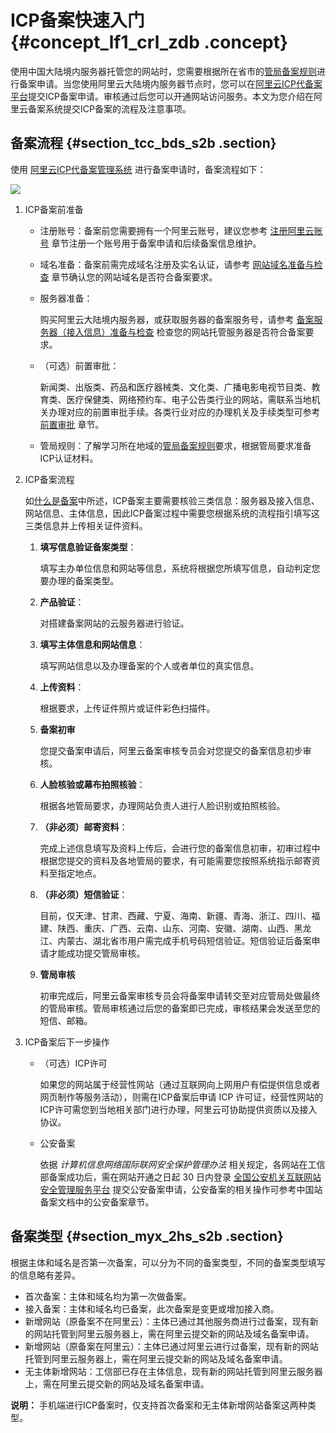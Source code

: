 # ICP备案快速入门 {#concept_lf1_crl_zdb .concept}

使用中国大陆境内服务器托管您的网站时，您需要根据所在省市的[管局备案规则](https://beian.aliyun.com/?spm=a2c4g.750001.765261.5.GoB9kU#MapDataContainer)进行备案申请。当您使用阿里云大陆境内服务器节点时，您可以在[阿里云ICP代备案平台](https://beian.aliyun.com/order/index.htm)提交ICP备案申请。审核通过后您可以开通网站访问服务。本文为您介绍在阿里云备案系统提交ICP备案的流程及注意事项。

## 备案流程 {#section_tcc_bds_s2b .section}

使用 [阿里云ICP代备案管理系统](https://beian.aliyun.com/order/selfBaIndex.htm) 进行备案申请时，备案流程如下：

![](http://static-aliyun-doc.oss-cn-hangzhou.aliyuncs.com/assets/img/14194/155748089747105_zh-CN.png)

1.  ICP备案前准备
    -   注册账号：备案前您需要拥有一个阿里云账号，建议您参考 [注册阿里云账号](../intl.zh-CN/ICP备案前准备/注册阿里云账号.md#) 章节注册一个账号用于备案申请和后续备案信息维护。
    -   域名准备：备案前需完成域名注册及实名认证，请参考 [网站域名准备与检查](../intl.zh-CN/ICP备案前准备/网站域名准备与检查.md#) 章节确认您的网站域名是否符合备案要求。
    -   服务器准备：

        购买阿里云大陆境内服务器，或获取服务器的备案服务号，请参考 [备案服务器（接入信息）准备与检查](../intl.zh-CN/ICP备案前准备/托管服务器及接入检查/备案服务器（接入信息）准备与检查.md#) 检查您的网站托管服务器是否符合备案要求。

    -   （可选）前置审批：

        新闻类、出版类、药品和医疗器械类、文化类、广播电影电视节目类、教育类、医疗保健类、网络预约车、电子公告类行业的网站，需联系当地机关办理对应的前置审批手续。各类行业对应的办理机关及手续类型可参考 [前置审批](../intl.zh-CN/ICP备案前准备/前置审批.md#) 章节。

    -   管局规则：了解学习所在地域的[管局备案规则](https://beian.aliyun.com/?spm=a2c4g.750001.765261.5.GoB9kU#MapDataContainer)要求，根据管局要求准备ICP认证材料。
2.  ICP备案流程

    如[什么是备案](../intl.zh-CN/产品简介/什么是备案.md#)中所述，ICP备案主要需要核验三类信息：服务器及接入信息、网站信息、主体信息，因此ICP备案过程中需要您根据系统的流程指引填写这三类信息并上传相关证件资料。

    1.  **填写信息验证备案类型**：

        填写主办单位信息和网站等信息，系统将根据您所填写信息，自动判定您要办理的备案类型。

    2.  **产品验证**：

        对搭建备案网站的云服务器进行验证。

    3.  **填写主体信息和网站信息**：

        填写网站信息以及办理备案的个人或者单位的真实信息。

    4.  **上传资料**：

        根据要求，上传证件照片或证件彩色扫描件。

    5.  **备案初审** 

        您提交备案申请后，阿里云备案审核专员会对您提交的备案信息初步审核。

    6.  **人脸核验或幕布拍照核验**：

        根据各地管局要求，办理网站负责人进行人脸识别或拍照核验。

    7.  **（非必须）邮寄资料**：

        完成上述信息填写及资料上传后，会进行您的备案信息初审，初审过程中根据您提交的资料及各地管局的要求，有可能需要您按照系统指示邮寄资料至指定地点。

    8.  **（非必须）短信验证**：

        目前，仅天津、甘肃、西藏、宁夏、海南、新疆、青海、浙江、四川、福建、陕西、重庆、广西、云南、山东、河南、安徽、湖南、山西、黑龙江、内蒙古、湖北省市用户需完成手机号码短信验证。短信验证后备案申请才能成功提交管局审核。

    9.  **管局审核** 

        初审完成后，阿里云备案审核专员会将备案申请转交至对应管局处做最终的管局审核。管局审核通过后您的备案即已完成，审核结果会发送至您的短信、邮箱。

3.  ICP备案后下一步操作
    -   （可选）ICP许可

        如果您的网站属于经营性网站（通过互联网向上网用户有偿提供信息或者网页制作等服务活动），则需在ICP备案后申请 ICP 许可证，经营性网站的ICP许可需您到当地相关部门进行办理，阿里云可协助提供资质以及接入协议。

    -   公安备案

        依据 *计算机信息网络国际联网安全保护管理办法* 相关规定，各网站在工信部备案成功后，需在网站开通之日起 30 日内登录 [全国公安机关互联网站安全管理服务平台](http://www.beian.gov.cn/portal/index?spm=a2c4g.11186623.2.1.SRC9LP) 提交公安备案申请，公安备案的相关操作可参考中国站备案文档中的公安备案章节。


## 备案类型 {#section_myx_2hs_s2b .section}

根据主体和域名是否第一次备案，可以分为不同的备案类型，不同的备案类型填写的信息略有差异。

-   首次备案：主体和域名均为第一次做备案。
-   接入备案：主体和域名均已备案，此次备案是变更或增加接入商。
-   新增网站（原备案不在阿里云）：主体已通过其他服务商进行过备案，现有新的网站托管到阿里云服务器上，需在阿里云提交新的网站及域名备案申请。
-   新增网站（原备案在阿里云）：主体已通过阿里云进行过备案，现有新的网站托管到阿里云服务器上，需在阿里云提交新的网站及域名备案申请。
-   无主体新增网站：工信部已存在主体信息，现有新的网站托管到阿里云服务器上，需在阿里云提交新的网站及域名备案申请。

**说明：** 手机端进行ICP备案时，仅支持首次备案和无主体新增网站备案这两种类型。

